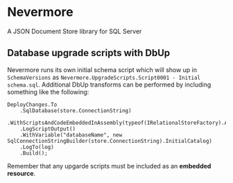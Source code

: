 # Nevermore
A JSON Document Store library for SQL Server

## Database upgrade scripts with DbUp
Nevermore runs its own initial schema script which will show up in `SchemaVersions` as `Nevermore.UpgradeScripts.Script0001 - Initial schema.sql`. Additional DbUp transforms can be performed by including something like the following:
```
DeployChanges.To
    .SqlDatabase(store.ConnectionString)
    .WithScriptsAndCodeEmbeddedInAssembly(typeof(IRelationalStoreFactory).Assembly)
    .LogScriptOutput()
    .WithVariable("databaseName", new SqlConnectionStringBuilder(store.ConnectionString).InitialCatalog)
    .LogTo(log)
    .Build();
```

Remember that any upgarde scripts must be included as an **embedded resource**.
